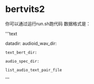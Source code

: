 # bertvits2
你可以通过运行run.sh跑代码
数据格式是：

'''text

datadir:
    audioid_wav_dir:
    
    text_bert_dir:
    
    audio_spec_dir:
    
    list_audio_text_pair_file
'''
  
